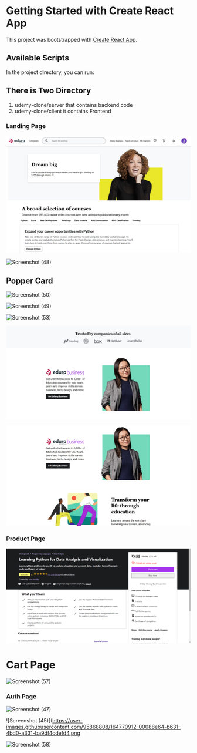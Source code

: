 # Getting Started with Create React App

This project was bootstrapped with [Create React App](https://github.com/facebook/create-react-app).

## Available Scripts

In the project directory, you can run:
## There is Two Directory 
1. udemy-clone/server that contains backend code 
2. udemy-clone/client it contains Frontend

### Landing Page
![udemy](./client/public/read-images/1.jpeg)

![Screenshot (48)](./client/public/read-images/2.jpeg)

## Popper Card
![Screenshot (50)](./client/public/read-images/3.jpeg)

![Screenshot (49)](./client/public/read-images/4.jpeg)

![Screenshot (53)](./client/public/read-images/5.jpeg)

![Screenshot (54)](./client/public/read-images/6.jpeg)

![Screenshot (55)](./client/public/read-images/7.jpeg)

### Product Page
![Screenshot (56)](./client/public/read-images/164770647-b057c741-369b-4826-9963-e58cce11bae4.png)

# Cart Page
![Screenshot (57)](https://user-images.githubusercontent.com/95868808/164770719-8ff3d828-d7f7-4a98-8b90-579759d44755.png)

### Auth Page
![Screenshot (47)](https://user-images.githubusercontent.com/95868808/164770795-0e44b600-460c-48af-b1c9-841a1f029ea2.png)

![Screenshot (45)](https://user-images.githubusercontent.com/95868808/164770912-00088e64-b631-4bd0-a331-ba9df4cdefd4.png

![Screenshot (58)](https://user-images.githubusercontent.com/95868808/164770957-fcb7151a-fb51-4f2f-bbcf-051e2a6edb36.png)



